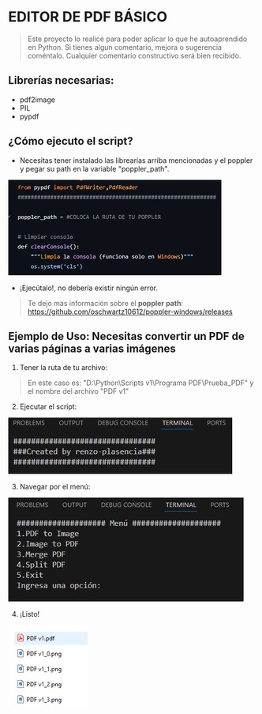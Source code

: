# EDITOR DE PDF BÁSICO
> Este proyecto lo realicé para poder aplicar lo que he autoaprendido en Python. Si tienes algun comentario, mejora o sugerencia coméntalo. Cualquier comentario constructivo será bien recibido.

## Librerías necesarias:
* pdf2image
* PIL
* pypdf

## ¿Cómo ejecuto el script?
* Necesitas tener instalado las librearías arriba mencionadas y el poppler y pegar su path en la variable "poppler_path".

![ ](https://github.com/renzo-plasencia/convert_pdf/blob/main/Images/1.png)

* ¡Ejecútalo!, no debería existir ningún error. 

> Te dejo más información sobre el **poppler path**: https://github.com/oschwartz10612/poppler-windows/releases

## Ejemplo de Uso: Necesitas convertir un PDF de varias páginas a varias imágenes
1. Tener la ruta de tu archivo:
> En este caso es: "D:\Python\Scripts v1\Programa PDF\Prueba_PDF" y el nombre del archivo "PDF v1"

2. Ejecutar el script:

![ ](https://github.com/renzo-plasencia/convert_pdf/blob/main/Images/2.png)

3. Navegar por el menú:
   
![ ](https://github.com/renzo-plasencia/convert_pdf/blob/main/Images/3.png)

4. ¡Listo!
   
![ ](https://github.com/renzo-plasencia/convert_pdf/blob/main/Images/4.png)
